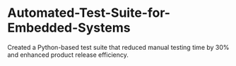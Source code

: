 # Automated-Test-Suite-for-Embedded-Systems
Created a Python-based test suite that reduced manual testing time by 30% and enhanced product release efficiency.
